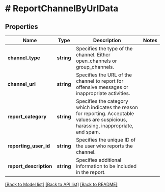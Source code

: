# # ReportChannelByUrlData

## Properties

Name | Type | Description | Notes
------------ | ------------- | ------------- | -------------
**channel_type** | **string** | Specifies the type of the channel. Either open_channels or group_channels. |
**channel_url** | **string** | Specifies the URL of the channel to report for offensive messages or inappropriate activities. |
**report_category** | **string** | Specifies the category which indicates the reason for reporting. Acceptable values are suspicious, harassing, inappropriate, and spam. |
**reporting_user_id** | **string** | Specifies the unique ID of the user who reports the channel. |
**report_description** | **string** | Specifies additional information to be included in the report. |

[[Back to Model list]](../../README.md#models) [[Back to API list]](../../README.md#endpoints) [[Back to README]](../../README.md)
